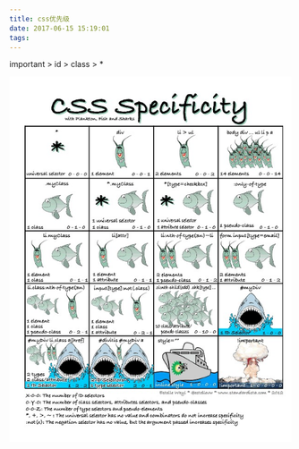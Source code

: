 ```yaml
---
title: css优先级
date: 2017-06-15 15:19:01
tags:
---
```



important  >  id >  class >  *

![logo](css优先级/css优先级.png)
